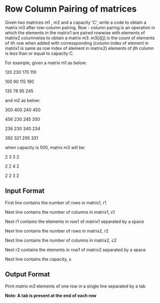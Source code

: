 # Row Column Pairing of matrices

Given two matrices m1 , m2 and a capacity 'C', write a code to obtain a matrix m3 after row-column pairing. Row - column paring is an operation in which the elements in the matrix1 are paired rowwise with elements of matrix2 columnwise to obtain a matrix m3. m3[i][j] is the count of elements of ith row when added with corressponding (column index of element in matrix1 is same as row index of element in matrix2) elements of jth column is less than or equal to capacity C.

For example, given a matrix m1 as below:

120 230 170 110

100 90 115 190

135 78 95 245

and m2 as below:

300 400 240 450

456 230 245 350

236 230 340 234

392 321 295 331

when capacity is 500, matrix m3 will be:

2 3 3 2

2 2 4 2

2 2 3 2

## Input Format

First line contains the number of rows in matrix1, r1

Next line contains the number of columns in matrix1, c1

Next r1 contains the elements in row1 of matrix1 separated by a space

Next line contains the number of rows in matrix2, r2

Next line contains the number of columns in matrix2, c2

Next r2 contains the elements in row1 of matrix2 separated by a space

Next line contains the capacity, s

## Output Format

Print matrix m3 elements of one row in a single line separated by a tab

**Note: A tab is present at the end of each row**